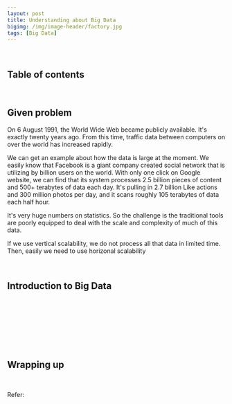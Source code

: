 ```yaml
---
layout: post
title: Understanding about Big Data
bigimg: /img/image-header/factory.jpg
tags: [Big Data]
---
```




<br>

## Table of contents





<br>

## Given problem

On 6 August 1991, the World Wide Web became publicly available. It's exactly twenty years ago. From this time, traffic data between computers on over the world has increased rapidly.

We can get an example about how the data is large at the moment. We easily know that Facebook is a giant company created social network that is utilizing by billion users on the world. With only one click on Google website, we can find that its system processes 2.5 billion pieces of content and 500+ terabytes of data each day. It's pulling in 2.7 billion Like actions and 300 million photos per day, and it scans roughly 105 terabytes of data each half hour.

It's very huge numbers on statistics. So the challenge is the traditional tools are poorly equipped to deal with the scale and complexity of much of this data.

If we use vertical scalability, we do not process all that data in limited time. Then, easily we need to use horizonal scalability 

<br>

## Introduction to Big Data





<br>

## 





<br>

## 






<br>

## Wrapping up






<br>

Refer:
